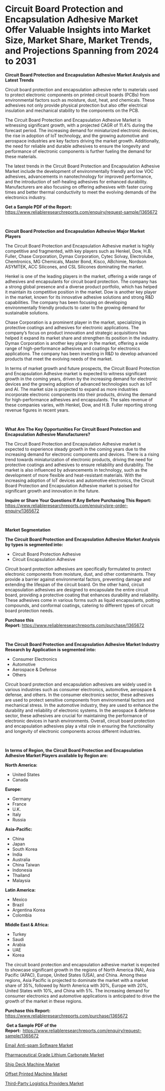 <p><h1>Circuit Board Protection and Encapsulation Adhesive Market Offer Valuable Insights into Market Size, Market Share, Market Trends, and Projections Spanning from 2024 to 2031</h1></p><p><strong>Circuit Board Protection and Encapsulation Adhesive Market Analysis and Latest Trends</strong></p>
<p><p>Circuit board protection and encapsulation adhesive refer to materials used to protect electronic components on printed circuit boards (PCBs) from environmental factors such as moisture, dust, heat, and chemicals. These adhesives not only provide physical protection but also offer electrical insulation and mechanical stability to the components on the PCB.</p><p>The Circuit Board Protection and Encapsulation Adhesive Market is witnessing significant growth, with a projected CAGR of 11.4% during the forecast period. The increasing demand for miniaturized electronic devices, the rise in adoption of IoT technology, and the growing automotive and aerospace industries are key factors driving the market growth. Additionally, the need for reliable and durable adhesives to ensure the longevity and performance of electronic components is further fueling the demand for these materials.</p><p>The latest trends in the Circuit Board Protection and Encapsulation Adhesive Market include the development of environmentally friendly and low VOC adhesives, advancements in nanotechnology for improved performance, and the introduction of self-healing adhesives for enhanced durability. Manufacturers are also focusing on offering adhesives with faster curing times and better thermal conductivity to meet the evolving demands of the electronics industry.</p></p>
<p><strong>Get a Sample PDF of the Report:&nbsp;</strong> <a href="https://www.reliableresearchreports.com/enquiry/request-sample/1365672">https://www.reliableresearchreports.com/enquiry/request-sample/1365672</a></p>
<p>&nbsp;</p>
<p><strong>Circuit Board Protection and Encapsulation Adhesive Major Market Players</strong></p>
<p><p>The Circuit Board Protection and Encapsulation Adhesive market is highly competitive and fragmented, with key players such as Henkel, Dow, H.B. Fuller, Chase Corporation, Dymax Corporation, Cytec Solvay, Electrolube, Chemtronics, MG Chemicals, Master Bond, Kisco, ABchimie, Nordson ASYMTEK, ACC Silicones, and CSL Silicones dominating the market.</p><p>Henkel is one of the leading players in the market, offering a wide range of adhesives and encapsulants for circuit board protection. The company has a strong global presence and a diverse product portfolio, which has helped it maintain its competitive position in the market. Dow is another key player in the market, known for its innovative adhesive solutions and strong R&D capabilities. The company has been focusing on developing environmentally friendly products to cater to the growing demand for sustainable solutions.</p><p>Chase Corporation is a prominent player in the market, specializing in protective coatings and adhesives for electronic applications. The company’s focus on product innovation and strategic acquisitions has helped it expand its market share and strengthen its position in the industry. Dymax Corporation is another key player in the market, offering a wide range of high-performance adhesives and coatings for electronics applications. The company has been investing in R&D to develop advanced products that meet the evolving needs of the market.</p><p>In terms of market growth and future prospects, the Circuit Board Protection and Encapsulation Adhesive market is expected to witness significant growth in the coming years, driven by the increasing demand for electronic devices and the growing adoption of advanced technologies such as IoT and AI. The market size is projected to expand as more industries incorporate electronic components into their products, driving the demand for high-performance adhesives and encapsulants. The sales revenue of these companies varies, with Henkel, Dow, and H.B. Fuller reporting strong revenue figures in recent years.</p></p>
<p>&nbsp;</p>
<p><strong>What Are The Key Opportunities For Circuit Board Protection and Encapsulation Adhesive Manufacturers?</strong></p>
<p><p>The Circuit Board Protection and Encapsulation Adhesive market is expected to experience steady growth in the coming years due to the increasing demand for electronic components and devices. There is a rising trend towards miniaturization of electronic products, driving the need for protective coatings and adhesives to ensure reliability and durability. The market is also influenced by advancements in technology, such as the development of more flexible and heat-resistant materials. With the increasing adoption of IoT devices and automotive electronics, the Circuit Board Protection and Encapsulation Adhesive market is poised for significant growth and innovation in the future.</p></p>
<p><strong>Inquire or Share Your Questions If Any Before Purchasing This Report:</strong> <a href="https://www.reliableresearchreports.com/enquiry/pre-order-enquiry/1365672">https://www.reliableresearchreports.com/enquiry/pre-order-enquiry/1365672</a></p>
<p>&nbsp;</p>
<p><strong>Market Segmentation</strong></p>
<p><strong>The Circuit Board Protection and Encapsulation Adhesive Market Analysis by types is segmented into:</strong></p>
<p><ul><li>Circuit Board Protection Adhesive</li><li>Circuit Encapsulation Adhesive</li></ul></p>
<p><p>Circuit board protection adhesives are specifically formulated to protect electronic components from moisture, dust, and other contaminants. They provide a barrier against environmental factors, preventing damage and extending the lifespan of the circuit board. On the other hand, circuit encapsulation adhesives are designed to encapsulate the entire circuit board, providing a protective coating that enhances durability and reliability. These adhesives come in various forms such as liquid encapsulants, potting compounds, and conformal coatings, catering to different types of circuit board protection needs.</p></p>
<p><strong>Purchase this Report:&nbsp;</strong><a href="https://www.reliableresearchreports.com/purchase/1365672">https://www.reliableresearchreports.com/purchase/1365672</a></p>
<p>&nbsp;</p>
<p><strong>The Circuit Board Protection and Encapsulation Adhesive Market Industry Research by Application is segmented into:</strong></p>
<p><ul><li>Consumer Electronics</li><li>Automotive</li><li>Aerospace & Defense</li><li>Others</li></ul></p>
<p><p>Circuit board protection and encapsulation adhesives are widely used in various industries such as consumer electronics, automotive, aerospace & defense, and others. In the consumer electronics sector, these adhesives are used to protect sensitive components from environmental factors and mechanical stress. In the automotive industry, they are used to enhance the durability and reliability of electronic systems. In the aerospace & defense sector, these adhesives are crucial for maintaining the performance of electronic devices in harsh environments. Overall, circuit board protection and encapsulation adhesives play a vital role in ensuring the functionality and longevity of electronic components across different industries.</p></p>
<p>&nbsp;</p>
<p><strong>In terms of Region, the Circuit Board Protection and Encapsulation Adhesive Market Players available by Region are:</strong></p>
<p>
    <p> <strong> North America: </strong>
        <ul>
            <li>United States</li>
            <li>Canada</li>
        </ul>
        </p> 
    <p> <strong> Europe: </strong>
        <ul>
            <li>Germany</li>
            <li>France</li>
            <li>U.K.</li>
            <li>Italy</li>
            <li>Russia</li>
        </ul>
        </p> 
    <p> <strong> Asia-Pacific: </strong>
        <ul>
            <li>China</li>
            <li>Japan</li>
            <li>South Korea</li>
            <li>India</li>
            <li>Australia</li>
            <li>China Taiwan</li>
            <li>Indonesia</li>
            <li>Thailand</li>
            <li>Malaysia</li>
        </ul>
        </p> 
    <p> <strong> Latin America: </strong>
        <ul>
            <li>Mexico</li>
            <li>Brazil</li>
            <li>Argentina Korea</li>
            <li>Colombia</li>
        </ul>
        </p> 
    <p> <strong> Middle East & Africa: </strong>
        <ul>
            <li>Turkey</li>
            <li>Saudi</li>
            <li>Arabia</li>
            <li>UAE</li>
            <li>Korea</li>
        </ul>
    </p>
    </p>
<p><p>The circuit board protection and encapsulation adhesive market is expected to showcase significant growth in the regions of North America (NA), Asia Pacific (APAC), Europe, United States (USA), and China. Among these regions, Asia Pacific is projected to dominate the market with a market share of 35%, followed by North America with 30%, Europe with 20%, United States with 10%, and China with 5%. The increasing demand for consumer electronics and automotive applications is anticipated to drive the growth of the market in these regions.</p></p>
<p><strong>Purchase this Report: </strong><a href="https://www.reliableresearchreports.com/purchase/1365672">https://www.reliableresearchreports.com/purchase/1365672</a></p>
<p>&nbsp;<strong>Get a Sample PDF of the Report:&nbsp;&nbsp;</strong><a href="https://www.reliableresearchreports.com/enquiry/request-sample/1365672">https://www.reliableresearchreports.com/enquiry/request-sample/1365672</a></p>
<p><strong></strong></p>
<p><p><a href="https://issuu.com/reportprime-2/docs/email-anti-spam-software-market-size-2030.pptx">Email Anti-spam Software Market</a></p><p><a href="https://github.com/dx0328/Market-Research-Report-List-1/blob/main/pharmaceutical-grade-lithium-carbonate-market.md">Pharmaceutical Grade Lithium Carbonate Market</a></p><p><a href="https://medium.com/@emmyrolfson8689/ship-deck-machine-market-competitive-analysis-market-trends-and-forecast-to-2031-df346aaaceea">Ship Deck Machine Market</a></p><p><a href="https://medium.com/@emmyrolfson8689/decoding-offset-printed-machine-market-metrics-market-share-trends-and-growth-patterns-45091c7af9c5">Offset Printed Machine Market</a></p><p><a href="https://issuu.com/reportprime-2/docs/third-party-logistics-providers-market-size-2030.p">Third-Party Logistics Providers Market</a></p></p>